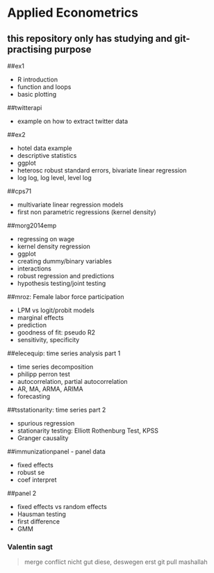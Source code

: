 # Applied Econometrics
## this repository only has studying and git-practising purpose

##ex1
- R introduction
- function and loops
- basic plotting

##twitterapi
- example on how to extract twitter data

##ex2
- hotel data example
- descriptive statistics
- ggplot
- heterosc robust standard errors, bivariate linear regression
- log log, log level, level log

##cps71
- multivariate linear regression models
- first non parametric regressions (kernel density)

##morg2014emp
- regressing on wage
- kernel density regression
- ggplot
- creating dummy/binary variables
- interactions
- robust regression and predictions
- hypothesis testing/joint testing

##mroz: Female labor force participation
- LPM vs logit/probit models
- marginal effects
- prediction
- goodness of fit: pseudo R2
- sensitivity, specificity

##elecequip: time series analysis part 1
- time series decomposition
- philipp perron test
- autocorrelation, partial autocorrelation
- AR, MA, ARMA, ARIMA
- forecasting

##tsstationarity: time series part 2
- spurious regression
- stationarity testing: Elliott Rothenburg Test, KPSS
- Granger causality

##immunizationpanel - panel data
- fixed effects
- robust se
- coef interpret

##panel 2
- fixed effects vs random effects
- Hausman testing
- first difference
- GMM

### Valentin sagt 
> merge conflict nicht gut diese, deswegen erst git pull mashallah


